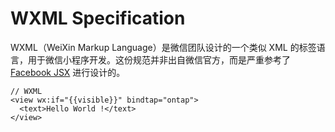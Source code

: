 # WXML Specification

WXML（WeiXin Markup Language）是微信团队设计的一个类似 XML 的标签语言，用于微信小程序开发。这份规范并非出自微信官方，而是严重参考了 [Facebook JSX](https://github.com/facebook/jsx) 进行设计的。

```
// WXML
<view wx:if="{{visible}}" bindtap="ontap">
  <text>Hello World !</text>
</view>
```
